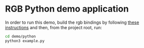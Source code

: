 # RGB Python demo application

In order to run this demo, build the rgb bindings by following
[these instructions](/ffi/python) and then, from the project root, run:

```bash
cd demo/python
python3 example.py
```

